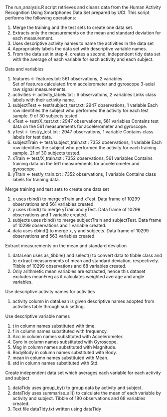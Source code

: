 The run_analysis.R script retrieves and cleans data from the Human Activity Recognition Using Smartphones Data Set prepared by UCI. This script performs the following operations:  
  
  1.	Merge the training and the test sets to create one data set.
  2.	Extracts only the measurements on the mean and standard deviation for each measurement.
  3.	Uses descriptive activity names to name the activities in the data set
  4.	Appropriately labels the data set with descriptive variable names.
  5.	From the data set in step 4, creates a second, independent tidy data set with the average of each variable for each activity and         each subject.  
  
  
Data and variables  
  1.	features <- features.txt: 561 observations, 2 variables  
      Set of features calculated from accelerometer and gyroscope 3-axial raw signal measurements.
  2.	activities <- activity_labels.txt : 6 observations, 2 variables
      Links class labels with their activity name.
  3.	subjectTest <- test/subject_test.txt: 2947 observations, 1 variable
      Each row identifies the subject who performed the activity for each test sample. 9 of 30 subjects tested.
  4.	xTest <- test/X_test.txt : 2947 observations, 561 variables 
      Contains test data on the 561 measurements for accelerometer and gyroscope.
  5.	yTest <- test/y_test.txt : 2947 observations, 1 variable
      Contains class labels for test data.
  6.	subjectTrain <- test/subject_train.txt : 7352 observations, 1 variable
      Each row identifies the subject who performed the activity for each training sample. 21 of 30 subjects tested.
  7.	xTrain <- test/X_train.txt : 7352 observations, 561 variables 
      Contains training data on the 561 measurements for accelerometer and gyroscope.
  8.	yTrain <- test/y_train.txt : 7352 observations, 1 variable
      Contains class labels for training data.
  
  
Merge training and test sets to create one data set  
  1.	x uses rbind() to merge xTrain and xTest. Data frame of 10299 observations and 561 variables created.
  2.	y uses rbind() to merge yTrain and yTest. Data frame of 10299 observations and 1 variable created.
  3.	subjects uses rbind() to merge subjectTrain and subjectTest. Data frame of 10299 observations and 1 variable created.
  4.	data uses cbind() to merge x, y and subjects. Data frame of 10299 observations and 563 variables created.


Extract measurements on the mean and standard deviation  
  1.	dataLean uses as_tibble() and select() to convert data to tibble class and to extract measurements of mean and standard deviation,       respectively. Tibble of 10299 observations and 68 variables created.
  2.	Only arithmetic mean variables are extracted, hence this dataset excludes meanFreq as it calculates weighted average and angle           variables.
  
  
Use descriptive activity names for activities  
  1.	activity column in dataLean is given descriptive names adopted from activities table through sub setting.
  
  
Use descriptive variable names  
  1.	t in column names substituted with time.
  2.	f in column names substituted with frequency.
  3.	Acc in column names substituted with Accelerometer.
  4.	Gyro in column names substituted with Gyroscope.
  5.	Mag in column names substituted with Magnitude.
  6.	BodyBody in column names substituted with Body.
  7.	mean in column names substituted with Mean.
  8.	std in column names substituted with Std.
  
  
Create independent data set which averages each variable for each activity and subject  
  1.	dataTidy uses group_by() to group data by activity and subject.
  2.	dataTidy uses summarise_all() to calculate the mean of each variable by activity and subject. Tibble of 180 observations and 68         variables created.
  3.	Text file dataTidy.txt written using dataTidy
